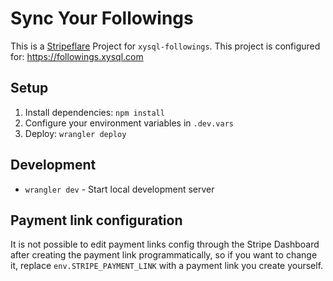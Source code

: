 # Sync Your Followings

This is a [Stripeflare](https://github.com/janwilmake/stripeflare) Project for `xysql-followings`. This project is configured for: https://followings.xysql.com

## Setup

1. Install dependencies: `npm install`
2. Configure your environment variables in `.dev.vars`
3. Deploy: `wrangler deploy`

## Development

- `wrangler dev` - Start local development server

## Payment link configuration

It is not possible to edit payment links config through the Stripe Dashboard after creating the payment link programmatically, so if you want to change it, replace `env.STRIPE_PAYMENT_LINK` with a payment link you create yourself.
